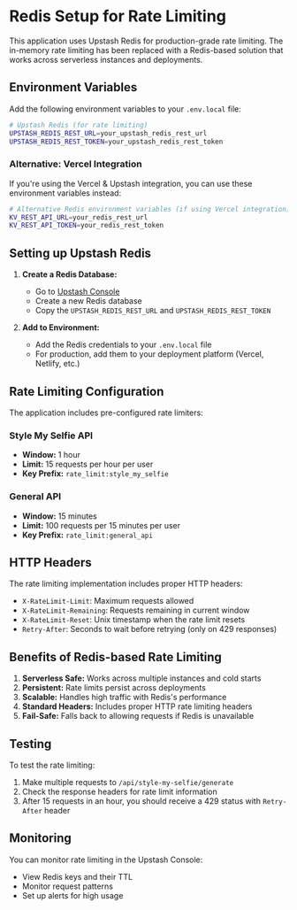 # Redis Setup for Rate Limiting

This application uses Upstash Redis for production-grade rate limiting. The in-memory rate limiting has been replaced with a Redis-based solution that works across serverless instances and deployments.

## Environment Variables

Add the following environment variables to your `.env.local` file:

```bash
# Upstash Redis (for rate limiting)
UPSTASH_REDIS_REST_URL=your_upstash_redis_rest_url
UPSTASH_REDIS_REST_TOKEN=your_upstash_redis_rest_token
```

### Alternative: Vercel Integration

If you're using the Vercel & Upstash integration, you can use these environment variables instead:

```bash
# Alternative Redis environment variables (if using Vercel integration)
KV_REST_API_URL=your_redis_rest_url
KV_REST_API_TOKEN=your_redis_rest_token
```

## Setting up Upstash Redis

1. **Create a Redis Database:**
   - Go to [Upstash Console](https://console.upstash.com/)
   - Create a new Redis database
   - Copy the `UPSTASH_REDIS_REST_URL` and `UPSTASH_REDIS_REST_TOKEN`

2. **Add to Environment:**
   - Add the Redis credentials to your `.env.local` file
   - For production, add them to your deployment platform (Vercel, Netlify, etc.)

## Rate Limiting Configuration

The application includes pre-configured rate limiters:

### Style My Selfie API
- **Window:** 1 hour
- **Limit:** 15 requests per hour per user
- **Key Prefix:** `rate_limit:style_my_selfie`

### General API
- **Window:** 15 minutes  
- **Limit:** 100 requests per 15 minutes per user
- **Key Prefix:** `rate_limit:general_api`

## HTTP Headers

The rate limiting implementation includes proper HTTP headers:

- `X-RateLimit-Limit`: Maximum requests allowed
- `X-RateLimit-Remaining`: Requests remaining in current window
- `X-RateLimit-Reset`: Unix timestamp when the rate limit resets
- `Retry-After`: Seconds to wait before retrying (only on 429 responses)

## Benefits of Redis-based Rate Limiting

1. **Serverless Safe:** Works across multiple instances and cold starts
2. **Persistent:** Rate limits persist across deployments
3. **Scalable:** Handles high traffic with Redis's performance
4. **Standard Headers:** Includes proper HTTP rate limiting headers
5. **Fail-Safe:** Falls back to allowing requests if Redis is unavailable

## Testing

To test the rate limiting:

1. Make multiple requests to `/api/style-my-selfie/generate`
2. Check the response headers for rate limit information
3. After 15 requests in an hour, you should receive a 429 status with `Retry-After` header

## Monitoring

You can monitor rate limiting in the Upstash Console:
- View Redis keys and their TTL
- Monitor request patterns
- Set up alerts for high usage
